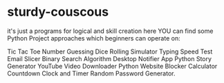 # sturdy-couscous
it's just a programs for logical and skill creation 
here YOU can find  some Python Project approaches which beginners can operate on:

Tic Tac Toe
Number Guessing
Dice Rolling Simulator
Typing Speed Test
Email Slicer
Binary Search Algorithm
Desktop Notifier App
Python Story Generator
YouTube Video Downloader
Python Website Blocker
Calculator
Countdown Clock and Timer
Random Password Generator. 
